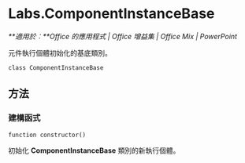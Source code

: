 
# <a name="labs.componentinstancebase"></a>Labs.ComponentInstanceBase

 _**適用於︰**Office 的應用程式 | Office 增益集 | Office Mix | PowerPoint_

元件執行個體初始化的基底類別。

```
class ComponentInstanceBase
```


## <a name="methods"></a>方法


### <a name="constructor"></a>建構函式

 `function constructor()`

初始化 **ComponentInstanceBase** 類別的新執行個體。

